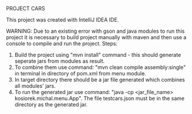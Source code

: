 PROJECT CARS

This project was created with IntelliJ IDEA IDE.

WARNING:
Due to an existing error with gson and java modules to run this project it is necessary to build project manually with maven and then use a console to compile and run the project.
Steps:
1. Build the project using "mvn install" command - this should generate seperate jars from modules as result.
2. To combine them use command: "mvn clean compile assembly:single" in terminal in directory of pom.xml from menu module.
3. In target directory there should be a jar file generated which combines all modules' jars.
4. To run the generated jar use command: "java -cp <jar_file_name> kosiorek.michal.menu.App". The file testcars.json must be in the same directory as the generated jar.


